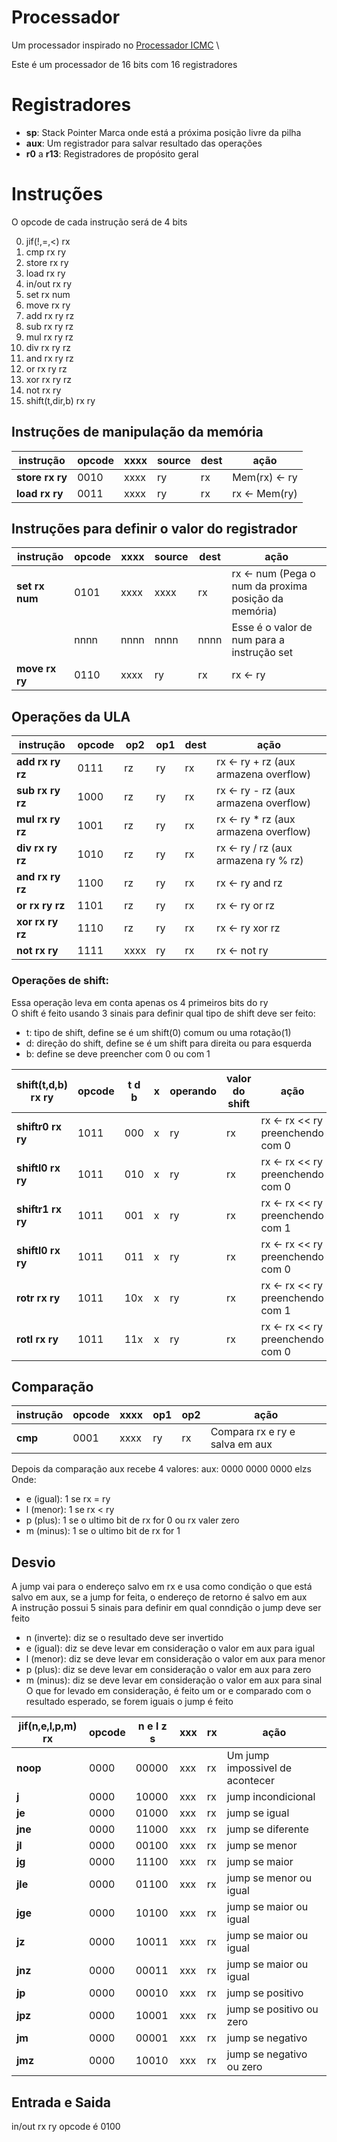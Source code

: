 # Processador
Um processador inspirado no [Processador ICMC](https://github.com/simoesusp/Processador-ICMC) \

Este é um processador de 16 bits com 16 registradores

# Registradores
- **sp**: Stack Pointer
Marca onde está a próxima posição livre da pilha
- **aux**: Um registrador para salvar resultado das operações
- **r0** a **r13**: Registradores de propósito geral

# Instruções
O opcode de cada instrução será de 4 bits

0. jif(!,=,<) rx
1. cmp rx ry
1. store rx ry
1. load rx ry
1. in/out rx ry
1. set rx num
1. move rx ry
1. add rx ry rz
1. sub rx ry rz
1. mul rx ry rz
1. div rx ry rz
1. and rx ry rz
1. or rx ry rz
1. xor rx ry rz
1. not rx ry
1. shift(t,dir,b) rx ry

## Instruções de manipulação da memória
|instrução|opcode|xxxx|source|dest|ação|
|---|---|---|---|---|---|
|**store rx ry**|0010|xxxx|ry|rx|Mem(rx) <- ry|
|**load rx ry** |0011|xxxx|ry|rx|rx <- Mem(ry)|

## Instruções para definir o valor do registrador
|instrução|opcode|xxxx|source|dest|ação|
|---|---|---|---|---|---|
|**set rx num**|0101|xxxx|xxxx|rx  |rx <- num (Pega o num da proxima posição da memória)|
|              |nnnn|nnnn|nnnn|nnnn|Esse é o valor de num para a instrução set          |
|**move rx ry**|0110|xxxx|ry  |rx  |rx <- ry                                            |


## Operações da ULA
|instrução|opcode|op2|op1|dest|ação|
|---|---|---|---|---|---|
|**add rx ry rz**|0111|rz|ry|rx|rx <- ry + rz (aux armazena overflow)|
|**sub rx ry rz**|1000|rz|ry|rx|rx <- ry - rz (aux armazena overflow)|
|**mul rx ry rz**|1001|rz|ry|rx|rx <- ry * rz (aux armazena overflow)|
|**div rx ry rz**|1010|rz|ry|rx|rx <- ry / rz (aux armazena ry % rz) |
|**and rx ry rz**|1100|rz|ry|rx|rx <- ry and rz                      |
|**or rx ry rz** |1101|rz|ry|rx|rx <- ry or rz                       |
|**xor rx ry rz**|1110|rz|ry|rx|rx <- ry xor rz                      |
|**not rx ry**   |1111|xxxx|ry|rx|rx <- not ry                       |

### Operações de shift:
Essa operação leva em conta apenas os 4 primeiros bits do ry\
O shift é feito usando 3 sinais para definir qual tipo de shift deve ser feito:
- t: tipo de shift, define se é um shift(0) comum ou uma rotação(1)
- d: direção do shift, define se é um shift para direita ou para esquerda
- b: define se deve preencher com 0 ou com 1

|shift(t,d,b) rx ry|opcode|t d b|x|operando|valor do shift|ação|
|---|---|---|---|---|---|---|
|**shiftr0 rx ry**|1011|000|x|ry|rx|rx <- rx << ry preenchendo com 0|
|**shiftl0 rx ry**|1011|010|x|ry|rx|rx <- rx << ry preenchendo com 0|
|**shiftr1 rx ry**|1011|001|x|ry|rx|rx <- rx << ry preenchendo com 1|
|**shiftl0 rx ry**|1011|011|x|ry|rx|rx <- rx << ry preenchendo com 0|
|**rotr rx ry**   |1011|10x|x|ry|rx|rx <- rx << ry preenchendo com 1|
|**rotl rx ry**   |1011|11x|x|ry|rx|rx <- rx << ry preenchendo com 0|

## Comparação
|instrução|opcode|xxxx|op1|op2|ação|
|---|---|---|---|---|---|
|**cmp**|0001|xxxx|ry|rx|Compara rx e ry e salva em aux|

Depois da comparação aux recebe 4 valores:
aux: 0000 0000 0000 elzs\
Onde:
- e (igual): 1 se rx = ry
- l (menor): 1 se rx < ry
- p (plus): 1 se o ultimo bit de rx for 0 ou rx valer zero
- m (minus): 1 se o ultimo bit de rx for 1

## Desvio
A jump vai para o endereço salvo em rx e usa como condição o que está salvo em aux,
se a jump for feita, o endereço de retorno é salvo em aux\
A instrução possui 5 sinais para definir em qual conndição o jump deve ser feito
- n (inverte): diz se o resultado deve ser invertido
- e (igual): diz se deve levar em consideração o valor em aux para igual
- l (menor): diz se deve levar em consideração o valor em aux para menor
- p (plus): diz se deve levar em consideração o valor em aux para zero 
- m (minus): diz se deve levar em consideração o valor em aux para sinal
O que for levado em consideração, é feito um or e comparado com o resultado esperado,
se forem iguais o jump é feito

| jif(n,e,l,p,m) rx|opcode|n e l z s|xxx|rx|ação|
|---|---|---|---|---|---|
|**noop**|0000|00000|xxx|rx|Um jump impossivel de acontecer|
|**j**   |0000|10000|xxx|rx|jump incondicional             |
|**je**  |0000|01000|xxx|rx|jump se igual                  |
|**jne** |0000|11000|xxx|rx|jump se diferente              |
|**jl**  |0000|00100|xxx|rx|jump se menor                  |
|**jg**  |0000|11100|xxx|rx|jump se maior                  |
|**jle** |0000|01100|xxx|rx|jump se menor ou igual         |
|**jge** |0000|10100|xxx|rx|jump se maior ou igual         |
|**jz**  |0000|10011|xxx|rx|jump se maior ou igual         |
|**jnz** |0000|00011|xxx|rx|jump se maior ou igual         |
|**jp**  |0000|00010|xxx|rx|jump se positivo               |
|**jpz** |0000|10001|xxx|rx|jump se positivo ou zero       |
|**jm**  |0000|00001|xxx|rx|jump se negativo               |
|**jmz** |0000|10010|xxx|rx|jump se negativo ou zero|

## Entrada e Saida
in/out rx ry
opcode é 0100

